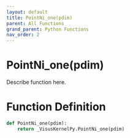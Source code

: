 ```yaml
---
layout: default
title: PointNi_one(pdim)
parent: All Functions
grand_parent: Python Functions
nav_order: 2
---
```


# PointNi_one(pdim)

Describe function here.

# Function Definition

```python
def PointNi_one(pdim):
    return _VisusKernelPy.PointNi_one(pdim)
```
